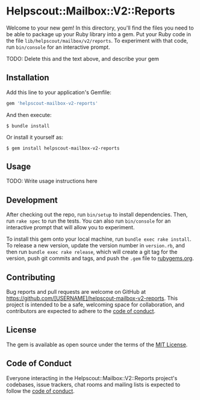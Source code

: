 # Helpscout::Mailbox::V2::Reports

Welcome to your new gem! In this directory, you'll find the files you need to be able to package up your Ruby library into a gem. Put your Ruby code in the file `lib/helpscout/mailbox/v2/reports`. To experiment with that code, run `bin/console` for an interactive prompt.

TODO: Delete this and the text above, and describe your gem

## Installation

Add this line to your application's Gemfile:

```ruby
gem 'helpscout-mailbox-v2-reports'
```

And then execute:

    $ bundle install

Or install it yourself as:

    $ gem install helpscout-mailbox-v2-reports

## Usage

TODO: Write usage instructions here

## Development

After checking out the repo, run `bin/setup` to install dependencies. Then, run `rake spec` to run the tests. You can also run `bin/console` for an interactive prompt that will allow you to experiment.

To install this gem onto your local machine, run `bundle exec rake install`. To release a new version, update the version number in `version.rb`, and then run `bundle exec rake release`, which will create a git tag for the version, push git commits and tags, and push the `.gem` file to [rubygems.org](https://rubygems.org).

## Contributing

Bug reports and pull requests are welcome on GitHub at https://github.com/[USERNAME]/helpscout-mailbox-v2-reports. This project is intended to be a safe, welcoming space for collaboration, and contributors are expected to adhere to the [code of conduct](https://github.com/[USERNAME]/helpscout-mailbox-v2-reports/blob/master/CODE_OF_CONDUCT.md).


## License

The gem is available as open source under the terms of the [MIT License](https://opensource.org/licenses/MIT).

## Code of Conduct

Everyone interacting in the Helpscout::Mailbox::V2::Reports project's codebases, issue trackers, chat rooms and mailing lists is expected to follow the [code of conduct](https://github.com/[USERNAME]/helpscout-mailbox-v2-reports/blob/master/CODE_OF_CONDUCT.md).

